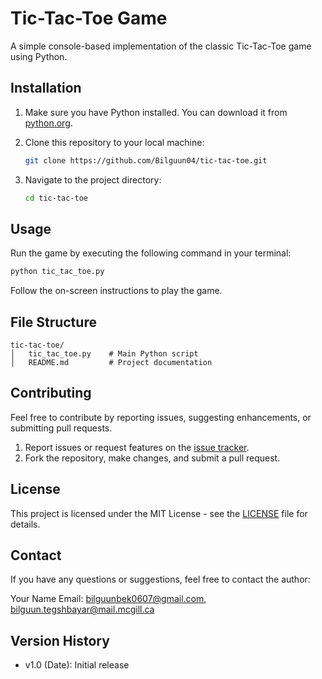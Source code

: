 # Tic-Tac-Toe Game

A simple console-based implementation of the classic Tic-Tac-Toe game using Python.

## Installation

1. Make sure you have Python installed. You can download it from [python.org](https://www.python.org/downloads/).

2. Clone this repository to your local machine:
   ```bash
   git clone https://github.com/Bilguun04/tic-tac-toe.git
   ```

3. Navigate to the project directory:
   ```bash
   cd tic-tac-toe
   ```

## Usage

Run the game by executing the following command in your terminal:
```bash
python tic_tac_toe.py
```

Follow the on-screen instructions to play the game.

## File Structure

```
tic-tac-toe/
│   tic_tac_toe.py    # Main Python script
│   README.md         # Project documentation
```

## Contributing

Feel free to contribute by reporting issues, suggesting enhancements, or submitting pull requests.

1. Report issues or request features on the [issue tracker](https://github.com/Bilguun04/tic-tac-toe/issues).
2. Fork the repository, make changes, and submit a pull request.

## License

This project is licensed under the MIT License - see the [LICENSE](LICENSE) file for details.

## Contact

If you have any questions or suggestions, feel free to contact the author:

Your Name
Email: [bilguunbek0607@gmail.com](bilguunbek0607@gmail.com), [bilguun.tegshbayar@mail.mcgill.ca](bilguun.tegshbayar@mail.mcgill.ca)

## Version History

- v1.0 (Date): Initial release
